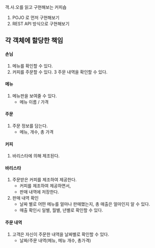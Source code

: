 객.사.오를 읽고 구현해보는 커피숍

1. POJO 로 먼저 구현해보기
2. REST API 방식으로 구현해보기


## 각 객체에 할당한 책임 

#### 손님
1. 메뉴를 확인할 수 있다.
2. 커피를 주문할 수 있다.
3 주문 내역을 확인할 수 있다.

#### 메뉴
1. 메뉴판을 보여줄 수 있다.
    - 메뉴 이름 / 가격

#### 주문
1. 주문 정보를 담는다. 
   - 메뉴, 개수, 총 가격

#### 커피
1. 바리스타에 의해 제조된다.

#### 바리스타
1. 주문받은 커피를 제조하여 제공한다.
    - 커피를 제조하여 제공하면서,
    - 판매 내역에 저장한다.
2. 판매 내역 확인 
    - 날짜 별로 어떤 메뉴를 얼마나 판매했는지, 총 매출은 얼마인지 알 수 있다.
    - 매출 확인시 일별, 월별, 년별로 확인할 수 있다.

#### 주문 내역
1. 고객은 자신이 주문한 내역을 날짜별로 확인할 수 있다.
   - 날짜/주문 내역(메뉴, 메뉴 개수, 총가격)




